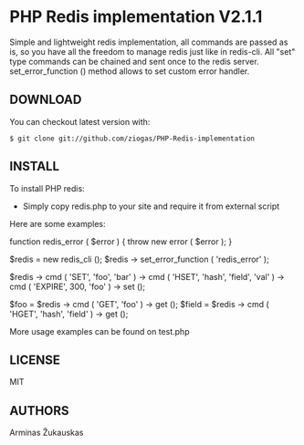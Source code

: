 PHP Redis implementation V2.1.1
==============

Simple and lightweight redis implementation, all commands are passed as is, so you have all the freedom to manage redis just like in redis-cli.
All "set" type commands can be chained and sent once to the redis server.
set_error_function () method allows to set custom error handler.

DOWNLOAD
--------------
You can checkout latest version with:

    $ git clone git://github.com/ziogas/PHP-Redis-implementation


INSTALL
--------------
To install PHP redis:

* Simply copy redis.php to your site and require it from external script

Here are some examples:

function redis_error ( $error )
{
    throw new error ( $error );
}

$redis = new redis_cli ();
$redis -> set_error_function ( 'redis_error' );

$redis -> cmd ( 'SET', 'foo', 'bar' ) 
       -> cmd ( 'HSET', 'hash', 'field', 'val' )
       -> cmd ( 'EXPIRE', 300, 'foo' )
       -> set ();

$foo = $redis -> cmd ( 'GET', 'foo' ) -> get ();
$field = $redis -> cmd ( 'HGET', 'hash', 'field' ) -> get ();


More usage examples can be found on test.php


LICENSE
--------------
MIT


AUTHORS
-------------
Arminas Žukauskas
